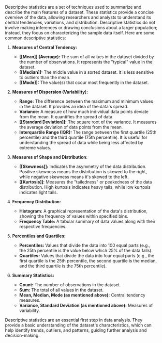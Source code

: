 Descriptive statistics are a set of techniques used to summarize and describe the main features of a dataset. These statistics provide a concise overview of the data, allowing researchers and analysts to understand its central tendencies, variations, and distribution. Descriptive statistics do not involve making inferences or drawing conclusions about a larger population; instead, they focus on characterizing the sample data itself. Here are some common descriptive statistics:

1. **Measures of Central Tendency:**
   - **[[Mean]] (Average):** The sum of all values in the dataset divided by the number of observations. It represents the "typical" value in the dataset.
   - **[[Median]]:** The middle value in a sorted dataset. It is less sensitive to outliers than the mean.
   - **[[Mode]]:** The value(s) that occur most frequently in the dataset.

2. **Measures of Dispersion (Variability):**
   - **Range:** The difference between the maximum and minimum values in the dataset. It provides an idea of the data's spread.
   - **Variance:** A measure of how much individual data points deviate from the mean. It quantifies the spread of data.
   - **[[Standard Deviation]]:** The square root of the variance. It measures the average deviation of data points from the mean.
   - **Interquartile Range (IQR):** The range between the first quartile (25th percentile) and the third quartile (75th percentile). It is useful for understanding the spread of data while being less affected by extreme values.

3. **Measures of Shape and Distribution:**
   - **[[Skewness]]:** Indicates the asymmetry of the data distribution. Positive skewness means the distribution is skewed to the right, while negative skewness means it's skewed to the left.
   - **[[Kurtosis]]:** Measures the "tailedness" or peakedness of the data distribution. High kurtosis indicates heavy tails, while low kurtosis indicates light tails.

4. **Frequency Distribution:**
   - **Histogram:** A graphical representation of the data's distribution, showing the frequency of values within specified bins.
   - **Frequency Table:** A tabular summary of data values along with their respective frequencies.

5. **Percentiles and Quartiles:**
   - **Percentiles:** Values that divide the data into 100 equal parts (e.g., the 25th percentile is the value below which 25% of the data falls).
   - **Quartiles:** Values that divide the data into four equal parts (e.g., the first quartile is the 25th percentile, the second quartile is the median, and the third quartile is the 75th percentile).

6. **Summary Statistics:**
   - **Count:** The number of observations in the dataset.
   - **Sum:** The total of all values in the dataset.
   - **Mean, Median, Mode (as mentioned above):** Central tendency measures.
   - **Variance, Standard Deviation (as mentioned above):** Measures of variability.

Descriptive statistics are an essential first step in data analysis. They provide a basic understanding of the dataset's characteristics, which can help identify trends, outliers, and patterns, guiding further analysis and decision-making.
